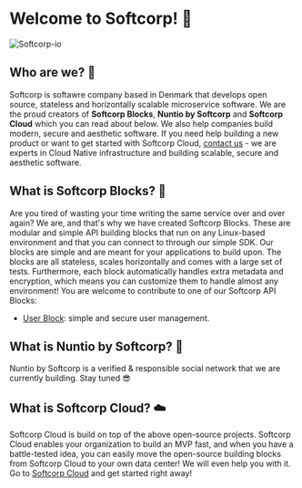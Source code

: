 # Welcome to  Softcorp! 👋

![Softcorp-io](https://raw.githubusercontent.com/softcorp-io/website/main/softcorp/cover_white/cover_white.png)

## Who are we? 🤔
Softcorp is softawre company based in Denmark that develops open source, stateless and horizontally scalable microservice software. We are the proud creators of **Softcorp Blocks**, **Nuntio by Softcorp** and **Softcorp Cloud** which you can read about below. 
We also help companies build modern, secure and aesthetic software. If you need help building a new product or want to get started with Softcorp Cloud, [contact us](https://softcorp.io/contact) - we are experts in Cloud Native infrastructure and building scalable, secure and aesthetic software.

## What is Softcorp Blocks? 🧱
Are you tired of wasting your time writing the same service over and over again?
We are, and that's why we have created Softcorp Blocks. These are modular and simple API building blocks that run on
any Linux-based environment and that you can connect to through our simple SDK.
Our blocks are simple and are meant for your applications to build upon. The blocks are all stateless, scales horizontally and comes with a large set of tests.
Furthermore, each block automatically handles extra metadata and encryption, which means you can customize them to handle almost any environment!
You are welcome to contribute to one of our Softcorp API Blocks:
 - [User Block](https://github.com/softcorp-io/block-user-service): simple and secure user management.
## What is Nuntio by Softcorp? 🤙
Nuntio by Softcorp is a verified & responsible social network that we are currently building. Stay tuned 😎

## What is Softcorp Cloud? ☁️
Softcorp Cloud is build on top of the above open-source projects. Softcorp Cloud enables your organization to build an MVP fast, and when you have a battle-tested idea, you can
easily move the open-source building blocks from Softcorp Cloud to your own data center! We will even help you with it.
Go to [Softcorp Cloud](https://cloud.softcorp.io) and get started right away! 
